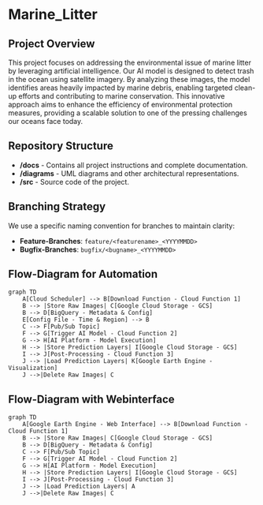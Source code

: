 # Marine_Litter

## Project Overview

This project focuses on addressing the environmental issue of marine litter by leveraging artificial intelligence. Our AI model is designed to detect trash in the ocean using satellite imagery. By analyzing these images, the model identifies areas heavily impacted by marine debris, enabling targeted clean-up efforts and contributing to marine conservation. This innovative approach aims to enhance the efficiency of environmental protection measures, providing a scalable solution to one of the pressing challenges our oceans face today. 

## Repository Structure

- **/docs** - Contains all project instructions and complete documentation.
- **/diagrams** - UML diagrams and other architectural representations.
- **/src** - Source code of the project.

## Branching Strategy

We use a specific naming convention for branches to maintain clarity:

- **Feature-Branches**: `feature/<featurename>_<YYYYMMDD>`
- **Bugfix-Branches**: `bugfix/<bugname>_<YYYYMMDD>`


## Flow-Diagram for Automation

```mermaid
graph TD
    A[Cloud Scheduler] --> B[Download Function - Cloud Function 1]
    B --> |Store Raw Images| C[Google Cloud Storage - GCS]
    B --> D[BigQuery - Metadata & Config]
    E[Config File - Time & Region] --> B 
    C --> F[Pub/Sub Topic]
    F --> G[Trigger AI Model - Cloud Function 2]
    G --> H[AI Platform - Model Execution]
    H --> |Store Prediction Layers| I[Google Cloud Storage - GCS]
    I --> J[Post-Processing - Cloud Function 3]
    J --> |Load Prediction Layers| K[Google Earth Engine - Visualization]
    J -->|Delete Raw Images| C
```


## Flow-Diagram with Webinterface
```mermaid
graph TD
    A[Google Earth Engine - Web Interface] --> B[Download Function - Cloud Function 1]
    B --> |Store Raw Images| C[Google Cloud Storage - GCS]
    B --> D[BigQuery - Metadata & Config]
    C --> F[Pub/Sub Topic]
    F --> G[Trigger AI Model - Cloud Function 2]
    G --> H[AI Platform - Model Execution]
    H --> |Store Prediction Layers| I[Google Cloud Storage - GCS]
    I --> J[Post-Processing - Cloud Function 3]
    J --> |Load Prediction Layers| A
    J -->|Delete Raw Images| C
```
